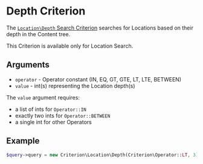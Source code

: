# Depth Criterion

The [`Location\Depth` Search Criterion](https://github.com/ibexa/core/tree/ibx-538-ibexa-namespaces-rebranding/src/contracts/Repository/Values/Content/Query/Criterion/Location)
searches for Locations based on their depth in the Content tree.

This Criterion is available only for Location Search.

## Arguments

- `operator` - Operator constant (IN, EQ, GT, GTE, LT, LTE, BETWEEN)
- `value` - int(s) representing the Location depth(s)

The `value` argument requires:

- a list of ints for `Operator::IN`
- exactly two ints for `Operator::BETWEEN`
- a single int for other Operators

## Example

``` php
$query->query = new Criterion\Location\Depth(Criterion\Operator::LT, 3);
```
